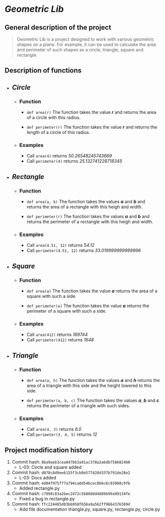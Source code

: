# **_Geometric Lib_**
## General description of the project
> Geometric Lib is a project designed to work with various geometric shapes on a plane. For example, it can be used to calculate the area and perimeter of such shapes as a circle, triangle, square and rectangle.

## Description of functions
- ## _Circle_
    - ### Function
        - `def area(r)` The function takes the value **_r_** and returns the area of a circle with this radius.

        - `def perimeter(r)` The function takes the value **_r_** and returns the length of a circle of this radius.

    - ### Examples
        - Call `area(4)` returns _50.26548245743669_
        - Call `perimeter(4)` returns _25.132741228718345_
- ## _Rectangle_
    - ### Function
        - `def area(a, b)` The function takes the values **_a_** and **_b_** and returns the area of a rectangle with this heigh and width.

        - `def perimeter(r)` The function takes the values **_a_** and **_b_** and returns the perimeter of a rectangle with this heigh and width.
    - ### Examples
        - Call `area(4.51, 12)` returns _54.12_
        - Call `perimeter(4.51, 12)` returns _33.019999999999996_
- ## _Square_
    - ### Function
        - `def area(a)` The function takes the value **_a_** returns the area of a square with such a side.

        - `def perimeter(a)` The function takes the value **_a_** returns the perimeter of a square with such a side.
    - ### Examples
        - Call `area(412)` returns _169744_
        - Call `perimeter(412)` returns _1648_

- ## _Triangle_
    - ### Function
        - `def area(a, h)` The function takes the values **_a_** and **_h_** returns the area of a triangle with this side and the height lowered to this side.

        - `def perimeter(a, b, c)` The function takes the values **_a_**, **_b_** and **_c_** returns the perimeter of a triangle with such sides.
    - ### Examples
        - Call `area(4, 3)` returns _6.0_
        - Call `perimeter(3, 4, 5)` returns _12_

## Project modification history
1. Commit hash: `8ba9aeb3cea847b63a91ac378a2a6db758682460`
    - L-03: Circle and square added
2. Commit hash: `d078c8d9ee6155f3cb0e577d28d337b791de28e2`
    - L-03: Docs added
3. Commit hash: `4d04f975f77a794ca8d54bcec8b6c6c93908c9fb`
    - Added rectangle.py
4. Commit hash: `c7998c83a2bec2472c5b80ddd4889b99a99134fe`
    - Fixed a bug in rectangle.py
5. Commit hash: `ffc224485d03b6950fb56a9a562ff9664376309d `
    - Add file documentation triangle.py, square.py, rectangle.py, circle.py


